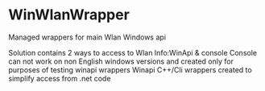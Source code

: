 WinWlanWrapper
==============

Managed wrappers for main Wlan Windows api

Solution contains 2 ways to access to Wlan Info:WinApi & console
Console can not work on non English windows versions and created only for purposes of testing winapi wrappers
Winapi C++/Cli wrappers created to simplify access from .net code